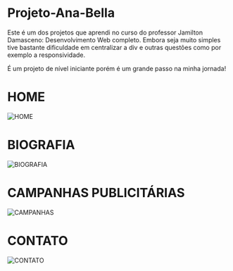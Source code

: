 # Projeto-Ana-Bella

Este é um dos projetos que aprendi no curso do professor Jamilton Damasceno: Desenvolvimento Web completo. Embora seja muito simples tive bastante dificuldade em centralizar a div e outras questões como por exemplo a responsividade.

É um projeto de nível iniciante porém é um grande passo na minha jornada!



# HOME
![HOME](https://user-images.githubusercontent.com/114619875/217841514-2ebccc79-2f2a-4807-9eed-27ebdeb91005.png)
# BIOGRAFIA
![BIOGRAFIA](https://user-images.githubusercontent.com/114619875/217842217-0bafbd49-d67a-4116-a98e-a8f87e2bfe60.png)
# CAMPANHAS PUBLICITÁRIAS
![CAMPANHAS](https://user-images.githubusercontent.com/114619875/217842358-0bfe2cca-701c-4476-82f6-61f97a40a368.png)
# CONTATO
![CONTATO](https://user-images.githubusercontent.com/114619875/217842464-e1af5d7d-222b-456e-8cef-4a10c7f30c60.png)
